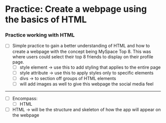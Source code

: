 # Practice: Create a webpage using the basics of HTML

### Practice working with HTML

- [ ] Simple practice to gain a better understanding of HTML and how to create a webpage with the concept being MySpace Top 8. This was where users could select their top 8 friends to display on their profile page.
    - [ ] style element -> use this to add styling that applies to the entire page
    - [ ] style attribute -> use this to apply styles only to specific elements
    - [ ] divs -> to section off groups of HTML elements
    - [ ] will add images as well to give this webpage the social media feel
---
- [ ] Encompass:
  - [ ] HTML
- [ ] HTML → will be the structure and skeleton of how the app will appear on the webpage